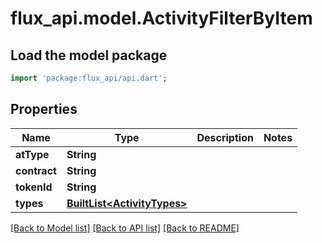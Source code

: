 # flux_api.model.ActivityFilterByItem

## Load the model package
```dart
import 'package:flux_api/api.dart';
```

## Properties
Name | Type | Description | Notes
------------ | ------------- | ------------- | -------------
**atType** | **String** |  | 
**contract** | **String** |  | 
**tokenId** | **String** |  | 
**types** | [**BuiltList&lt;ActivityTypes&gt;**](ActivityTypes.md) |  | 

[[Back to Model list]](../README.md#documentation-for-models) [[Back to API list]](../README.md#documentation-for-api-endpoints) [[Back to README]](../README.md)


